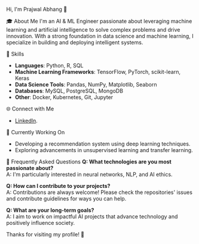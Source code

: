 Hi, I'm Prajwal Abhang 👋

 🎓 About Me
I'm an AI & ML Engineer passionate about leveraging machine learning and artificial intelligence to solve complex problems and drive innovation. With a strong foundation in data science and machine learning, I specialize in building and deploying intelligent systems.

🚀 Skills
- **Languages**: Python, R, SQL
- **Machine Learning Frameworks**: TensorFlow, PyTorch, scikit-learn, Keras
- **Data Science Tools**: Pandas, NumPy, Matplotlib, Seaborn
- **Databases**: MySQL, PostgreSQL, MongoDB
- **Other**: Docker, Kubernetes, Git, Jupyter

🌐 Connect with Me
- [LinkedIn](https://www.linkedin.com/in/prajwalabhang/).

🔭 Currently Working On
- Developing a recommendation system using deep learning techniques.
- Exploring advancements in unsupervised learning and transfer learning.

 💬 Frequently Asked Questions
**Q: What technologies are you most passionate about?**  
A: I'm particularly interested in neural networks, NLP, and AI ethics.

**Q: How can I contribute to your projects?**  
A: Contributions are always welcome! Please check the repositories' issues and contribute guidelines for ways you can help.

**Q: What are your long-term goals?**  
A: I aim to work on impactful AI projects that advance technology and positively influence society.

Thanks for visiting my profile! 🎉

